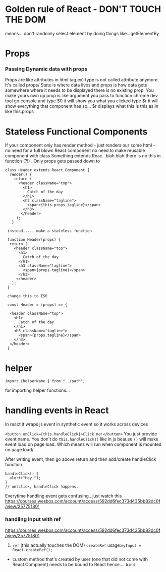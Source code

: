 # Golden rule of React - DON'T TOUCH THE DOM
means... don't randomly select element by doing things like...getElementBy

# Props
### Passing Dynamic data with props

Props are like attributes in html tag ex) type is not called attribute anymore. It's called props/
State is where data lives and props is how data gets somewhere where it needs to be displayed
there is no existing prop. You make yours own up
prop is like argument you pass to function
chrome dev tool
go console and type $0 it will show you what you clicked type $r it will show everything that component has so... $r displays what this is this as in like this.props

# Stateless Functional Components
If your component only has render method - just renders our some html - no need for a full blown React component
no need to make reusable component with class Something extends Reac...blah blah
there is no this in function (?!) . Only props gets passed down to
```
class Header extends React.Component {
  render() {
    return (
      <header className="top">
        <h1>
          Catch of the day
        </h1>
        <h3 className="tagline">
          <span>{this.props.tagline}</span>
        </h3>
       </header>
     );
   }
   
 instead..... make a stateless function  
 
 function Header(props) {
  return (
    <header className="top">
      <h1>
        Catch of the day
      </h1>
      <h3 className="tagline">
        <span>{props.tagline}</span>
      </h3>
     </header>
   );
 }
 
 change this to ES6
 
 const Header = (props) => {
 
  <header className="top">
    <h1>
      Catch of the day
    </h1>
    <h3 className="tagline">
      <span>{props.tagline}</span>
    </h3>
  </header>
 }
 ```
# helper
`import {helperName } from "../path";`

for importing helper functions...

# handling events in React
In react it wraps js event in synthetic event so it works across devices

`<button onClick={this.handleClick}>Click me!</button>` You just provide event name.
You don't do `this.handleClick()` like in js beause `()` will make event load on page load. Which means will run when component is mounted on page load/

After writing event, then go above return and then add/create handleClick function
```
handleClick() {
  alert("Hey!");
}
// onlclick, handleClick happens.
```
Everytime handling event gets confusing...just watch this https://courses.wesbos.com/account/access/592dd6fec373d435bb82dc0f/view/257751801

### handling input with ref
https://courses.wesbos.com/account/access/592dd6fec373d435bb82dc0f/view/257751801
1. `ref` (this actually touches the DOM) `createRef`  usage:`myInput = React.createRef();`
- custom method that's created by user (one that did not come with React.Compnent) needs to be bound to React
hence.... `bind`

